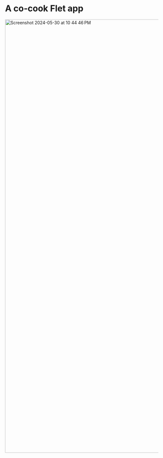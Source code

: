 # A co-cook Flet app

<img width="1420" alt="Screenshot 2024-05-30 at 10 44 46 PM" src="https://github.com/magikflowz/Co-cook-experience/assets/84246381/b54d4467-66ac-4b26-8261-b589efba4d4f">
